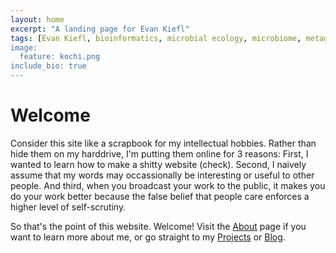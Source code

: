 ```yaml
---
layout: home
excerpt: "A landing page for Evan Kiefl"
tags: [Evan Kiefl, bioinformatics, microbial ecology, microbiome, metagenomics, anvi'o, university of chicago, university of victoria, PhD student]
image:
  feature: kochi.png
include_bio: true
---
```


# Welcome

Consider this site like a scrapbook for my intellectual hobbies. Rather than hide them on my harddrive, I'm putting them online for 3
reasons: First, I wanted to learn how to make a shitty website (check). Second, I naively assume
that my words may occassionally be interesting or useful to other people. And third, when you
broadcast your work to the public, it makes you do your work better because the false belief that
people care enforces a higher level of self-scrutiny.

So that's the point of this website. Welcome! Visit the [About](/about/) page if you want to learn
more about me, or go straight to my [Projects](/projects/) or [Blog](/posts/).
